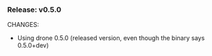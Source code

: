 ### Release: v0.5.0

CHANGES:
- Using drone 0.5.0 (released version, even though the binary says 0.5.0+dev)
